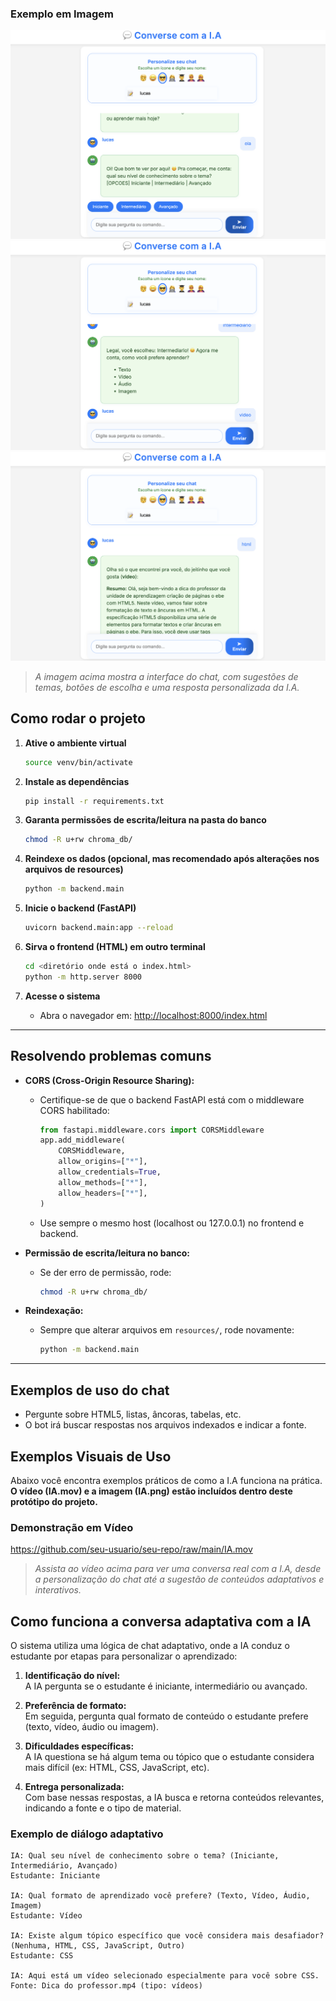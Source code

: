 
### Exemplo em Imagem
![Exemplo de uso do chat adaptativo](prototipo/IA_2.png)
![Exemplo de uso do chat adaptativo](prototipo/IA_3.png)
![Exemplo de uso do chat adaptativo](prototipo/IA_4.png)

> *A imagem acima mostra a interface do chat, com sugestões de temas, botões de escolha e uma resposta personalizada da I.A.*


## Como rodar o projeto

1. **Ative o ambiente virtual**
   ```bash
   source venv/bin/activate
   ```

2. **Instale as dependências**
   ```bash
   pip install -r requirements.txt
   ```

3. **Garanta permissões de escrita/leitura na pasta do banco**
   ```bash
   chmod -R u+rw chroma_db/
   ```

4. **Reindexe os dados (opcional, mas recomendado após alterações nos arquivos de resources)**
   ```bash
   python -m backend.main
   ```

5. **Inicie o backend (FastAPI)**
   ```bash
   uvicorn backend.main:app --reload
   ```

6. **Sirva o frontend (HTML) em outro terminal**
   ```bash
   cd <diretório onde está o index.html>
   python -m http.server 8000
   ```

7. **Acesse o sistema**
   - Abra o navegador em: [http://localhost:8000/index.html](http://localhost:8000/index.html)

---


## Resolvendo problemas comuns

- **CORS (Cross-Origin Resource Sharing):**
  - Certifique-se de que o backend FastAPI está com o middleware CORS habilitado:
    ```python
    from fastapi.middleware.cors import CORSMiddleware
    app.add_middleware(
        CORSMiddleware,
        allow_origins=["*"],
        allow_credentials=True,
        allow_methods=["*"],
        allow_headers=["*"],
    )
    ```
  - Use sempre o mesmo host (localhost ou 127.0.0.1) no frontend e backend.

- **Permissão de escrita/leitura no banco:**
  - Se der erro de permissão, rode:
    ```bash
    chmod -R u+rw chroma_db/
    ```

- **Reindexação:**
  - Sempre que alterar arquivos em `resources/`, rode novamente:
    ```bash
    python -m backend.main
    ```

---

## Exemplos de uso do chat

- Pergunte sobre HTML5, listas, âncoras, tabelas, etc.
- O bot irá buscar respostas nos arquivos indexados e indicar a fonte.

## Exemplos Visuais de Uso

Abaixo você encontra exemplos práticos de como a I.A funciona na prática. **O vídeo (IA.mov) e a imagem (IA.png) estão incluídos dentro deste protótipo do projeto.**

### Demonstração em Vídeo

https://github.com/seu-usuario/seu-repo/raw/main/IA.mov

> *Assista ao vídeo acima para ver uma conversa real com a I.A, desde a personalização do chat até a sugestão de conteúdos adaptativos e interativos.*

## Como funciona a conversa adaptativa com a IA

O sistema utiliza uma lógica de chat adaptativo, onde a IA conduz o estudante por etapas para personalizar o aprendizado:

1. **Identificação do nível:**  
   A IA pergunta se o estudante é iniciante, intermediário ou avançado.

2. **Preferência de formato:**  
   Em seguida, pergunta qual formato de conteúdo o estudante prefere (texto, vídeo, áudio ou imagem).

3. **Dificuldades específicas:**  
   A IA questiona se há algum tema ou tópico que o estudante considera mais difícil (ex: HTML, CSS, JavaScript, etc).

4. **Entrega personalizada:**  
   Com base nessas respostas, a IA busca e retorna conteúdos relevantes, indicando a fonte e o tipo de material.

### Exemplo de diálogo adaptativo

```
IA: Qual seu nível de conhecimento sobre o tema? (Iniciante, Intermediário, Avançado)
Estudante: Iniciante

IA: Qual formato de aprendizado você prefere? (Texto, Vídeo, Áudio, Imagem)
Estudante: Vídeo

IA: Existe algum tópico específico que você considera mais desafiador? (Nenhuma, HTML, CSS, JavaScript, Outro)
Estudante: CSS

IA: Aqui está um vídeo selecionado especialmente para você sobre CSS. Fonte: Dica do professor.mp4 (tipo: vídeos)
```
